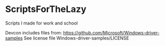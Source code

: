 # ScriptsForTheLazy
Scripts I made for work and school

Devcon includes files from: https://github.com/Microsoft/Windows-driver-samples
See license file Windows-driver-samples/LICENSE
